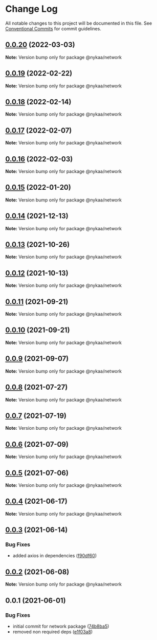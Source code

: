 # Change Log

All notable changes to this project will be documented in this file.
See [Conventional Commits](https://conventionalcommits.org) for commit guidelines.

## [0.0.20](https://github.com/Nykaa/fe-core/compare/@nykaa/network@0.0.19...@nykaa/network@0.0.20) (2022-03-03)

**Note:** Version bump only for package @nykaa/network





## [0.0.19](https://github.com/Nykaa/fe-core/compare/@nykaa/network@0.0.18...@nykaa/network@0.0.19) (2022-02-22)

**Note:** Version bump only for package @nykaa/network





## [0.0.18](https://github.com/Nykaa/fe-core/compare/@nykaa/network@0.0.17...@nykaa/network@0.0.18) (2022-02-14)

**Note:** Version bump only for package @nykaa/network





## [0.0.17](https://github.com/Nykaa/fe-core/compare/@nykaa/network@0.0.16...@nykaa/network@0.0.17) (2022-02-07)

**Note:** Version bump only for package @nykaa/network





## [0.0.16](https://github.com/Nykaa/fe-core/compare/@nykaa/network@0.0.15...@nykaa/network@0.0.16) (2022-02-03)

**Note:** Version bump only for package @nykaa/network





## [0.0.15](https://github.com/Nykaa/fe-core/compare/@nykaa/network@0.0.14...@nykaa/network@0.0.15) (2022-01-20)

**Note:** Version bump only for package @nykaa/network





## [0.0.14](https://github.com/Nykaa/fe-core/compare/@nykaa/network@0.0.13...@nykaa/network@0.0.14) (2021-12-13)

**Note:** Version bump only for package @nykaa/network





## [0.0.13](https://github.com/Nykaa/fe-core/compare/@nykaa/network@0.0.12...@nykaa/network@0.0.13) (2021-10-26)

**Note:** Version bump only for package @nykaa/network





## [0.0.12](https://github.com/Nykaa/fe-core/compare/@nykaa/network@0.0.11...@nykaa/network@0.0.12) (2021-10-13)

**Note:** Version bump only for package @nykaa/network





## [0.0.11](https://github.com/Nykaa/fe-core/compare/@nykaa/network@0.0.10...@nykaa/network@0.0.11) (2021-09-21)

**Note:** Version bump only for package @nykaa/network





## [0.0.10](https://github.com/Nykaa/fe-core/compare/@nykaa/network@0.0.9...@nykaa/network@0.0.10) (2021-09-21)

**Note:** Version bump only for package @nykaa/network





## [0.0.9](https://github.com/Nykaa/fe-core/compare/@nykaa/network@0.0.8...@nykaa/network@0.0.9) (2021-09-07)

**Note:** Version bump only for package @nykaa/network





## [0.0.8](https://github.com/Nykaa/fe-core/compare/@nykaa/network@0.0.7...@nykaa/network@0.0.8) (2021-07-27)

**Note:** Version bump only for package @nykaa/network





## [0.0.7](https://github.com/Nykaa/fe-core/compare/@nykaa/network@0.0.6...@nykaa/network@0.0.7) (2021-07-19)

**Note:** Version bump only for package @nykaa/network





## [0.0.6](https://github.com/Nykaa/fe-core/compare/@nykaa/network@0.0.5...@nykaa/network@0.0.6) (2021-07-09)

**Note:** Version bump only for package @nykaa/network





## [0.0.5](https://github.com/Nykaa/fe-core/compare/@nykaa/network@0.0.4...@nykaa/network@0.0.5) (2021-07-06)

**Note:** Version bump only for package @nykaa/network





## [0.0.4](https://github.com/Nykaa/fe-core/compare/@nykaa/network@0.0.3...@nykaa/network@0.0.4) (2021-06-17)

**Note:** Version bump only for package @nykaa/network





## [0.0.3](https://github.com/Nykaa/fe-core/compare/@nykaa/network@0.0.2...@nykaa/network@0.0.3) (2021-06-14)


### Bug Fixes

* added axios in dependencies ([f90df60](https://github.com/Nykaa/fe-core/commit/f90df600ea2f79eba191a14bf6ae4dd16e582a76))





## [0.0.2](https://github.com/Nykaa/fe-core/compare/@nykaa/network@0.0.1...@nykaa/network@0.0.2) (2021-06-08)

**Note:** Version bump only for package @nykaa/network





## 0.0.1 (2021-06-01)


### Bug Fixes

* initial commit for network package ([74b8ba5](https://github.com/Nykaa/fe-core/commit/74b8ba5b2b8c4ae373296acd98f10077570b8395))
* removed non required deps ([e1f03a8](https://github.com/Nykaa/fe-core/commit/e1f03a852a767848226ad3f50078d79943a642be))
